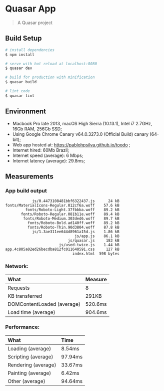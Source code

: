 # Quasar App

> A Quasar project

## Build Setup

``` bash
# install dependencies
$ npm install

# serve with hot reload at localhost:8080
$ quasar dev

# build for production with minification
$ quasar build

# lint code
$ quasar lint
```


## Environment
* Macbook Pro late 2013, macOS High Sierra (10.13.1), Intel i7 2.7GHz, 16Gb RAM, 256Gb SSD;
* Using Google Chrome Canary v64.0.3273.0 (Official Build) canary (64-bit);
* Web app hosted at: https://pablohpsilva.github.io/toodo ;
* Internet hired: 60Mb Brazil;
* Internet speed (average): 6 Mbps;
* Internet latency (average): 29.8ms;

## Measurements

### App build output
```
            js/0.4473108481bbf6322437.js      24 kB
fonts/MaterialIcons-Regular.012cf6a.woff    57.6 kB
         fonts/Roboto-Light.37fbbba.woff    89.2 kB
       fonts/Roboto-Regular.081b11e.woff    89.4 kB
        fonts/Roboto-Medium.303ded6.woff    89.7 kB
          fonts/Roboto-Bold.ad140ff.woff    89.2 kB
          fonts/Roboto-Thin.90d3804.woff    87.8 kB
            js/1.3ae311ee644d8961a15d.js    1.86 kB
                               js/app.js    86.1 kB
                            js/quasar.js     183 kB
                        js/used-twice.js    1.44 kB
app.4c805a02ed26becdba812fc011640591.css     127 kB
                              index.html  598 bytes
```

### Network:

|    What                     |   Measure   |
|:----------------------------|:------------|
|    Requests                 |      8      |
| KB transferred              |    291KB    |
| DOMContentLoaded (average)  |   520.6ms   |
| Load time (average)         |   904.6ms   |


### Performance:

|      What             |   Time    |
|:----------------------|:----------|
| Loading (average)     | 8.54ms    |
| Scripting (average)   | 97.94ms   |
| Rendering (average)   | 33.67ms   |
| Painting (average)    | 6.42ms    |
| Other (average)       | 94.64ms   |

<!--
var sum = (arr) => arr.reduce((acc, curr) => curr + acc, 0)

// Measures:
var measuresDOMContentLoadedMilliseconds = [544, 181, 258, 190, 1430]
var measuresLoadTimeMilliseconds         = [1120, 449, 628, 376, 1950]
var measuresLoadingMilliseconds          = [8.5, 8.6, 8.6, 8.7, 8.3]
var measuresScriptingMilliseconds        = [101.8, 92.3, 96.2, 102.4, 97]
var measuresRenderingMilliseconds        = [33, 33.8, 31.9, 37.1, 32.6]
var measuresPaintingMilliseconds         = [6.8, 6.2, 6, 7.3, 5.8]
var measuresOtherMilliseconds            = [92.2, 93.3, 99.4, 98.3, 90]


var measures = [
  measuresDOMContentLoadedMilliseconds,
  measuresLoadTimeMilliseconds,
  measuresLoadingMilliseconds,
  measuresScriptingMilliseconds,
  measuresRenderingMilliseconds,
  measuresPaintingMilliseconds,
  measuresOtherMilliseconds
]

console.log(measures.map(el => sum(el) / el.length))

// console:
[
  520.6,
  904.6,
  8.54,
  97.94,
  33.67,
  6.42,
  94.64
]

-->
